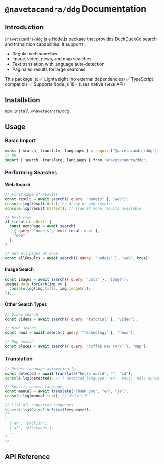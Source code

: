 # `@navetacandra/ddg` Documentation

## Introduction

`@navetacandra/ddg` is a Node.js package that provides DuckDuckGo search and translation capabilities. It supports:
- Regular web searches
- Image, video, news, and map searches
- Text translation with language auto-detection
- Paginated results for large searches

This package is:
✅ Lightweight (no external dependencies)
✅ TypeScript compatible
✅ Supports Node.js 18+ (uses native `fetch` API)

## Installation

```bash
npm install @navetacandra/ddg
```

## Usage
### Basic Import
```js
const { search, translate, languages } = require("@navetacandra/ddg");
// OR
import { search, translate, languages } from "@navetacandra/ddg";
```

### Performing Searches
#### Web Search
```js
// First page of results
const result = await search({ query: "nodejs" }, "web");
console.log(result.data); // Array of web results
console.log(result.hasNext); // true if more results available

// Next page
if (result.hasNext) {
  const nextPage = await search(
    { query: "nodejs", next: result.next },
    "web"
  );
}

// Get all pages at once
const allResults = await search({ query: "nodejs" }, "web", true);
```

#### Image Search
```js
const images = await search({ query: "cats" }, "image");
images.data.forEach(img => {
  console.log(img.title, img.imageUrl);
});

```

#### Other Search Types
```js
// Video search
const videos = await search({ query: "tutorial" }, "video");

// News search
const news = await search({ query: "technology" }, "news");

// Map search
const places = await search({ query: "coffee New York" }, "map");
```

### Translation
```js
// Detect language automatically
const detected = await translate("Hello world", "", "id");
console.log(detected); // { detected_language: 'en', text: 'Halo dunia' }

// Specify source language
const manual = await translate("Thank you", "en", "ja");
console.log(manual.text); // ありがとう

// List all supported languages
console.log(Object.entries(languages));
/*
[
  ['en', 'English'],
  ['af', 'Afrikaans'],
  ...
]
*/
```

## API Reference